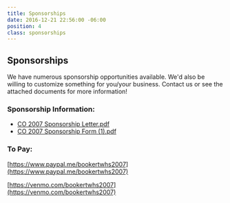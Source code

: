 ```yaml
---
title: Sponsorships
date: 2016-12-21 22:56:00 -06:00
position: 4
class: sponsorships
---
```


## Sponsorships

We have numerous sponsorship opportunities available. We'd also be willing to customize something for you/your business. Contact us or see the attached documents for more information!

### Sponsorship Information:
* [CO 2007 Sponsorship Letter.pdf](/uploads/CO%202007%20Sponsorship%20Letter.pdf)
* [CO 2007 Sponsorship Form (1).pdf](/uploads/CO%202007%20Sponsorship%20Form%20(1).pdf)

### To Pay:
[https://www.paypal.me/bookertwhs2007](https://www.paypal.me/bookertwhs2007)

[https://venmo.com/bookertwhs2007](https://venmo.com/bookertwhs2007)